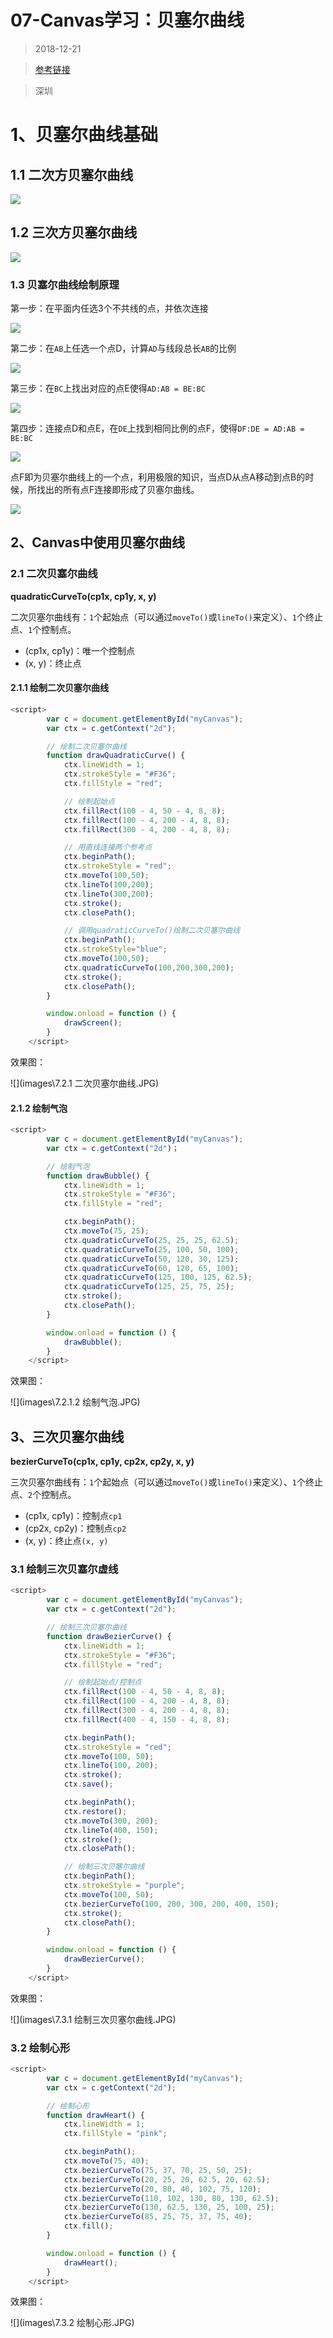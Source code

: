 #    07-Canvas学习：贝塞尔曲线

> 2018-12-21

> [参考链接](https://www.w3cplus.com/canvas/drawing-curve.html)

> 深圳

# 1、贝塞尔曲线基础

## 1.1 二次方贝塞尔曲线

![](images\canvas-10-14.gif)

## 1.2 三次方贝塞尔曲线

![](images\canvas-10-16.gif)

### 1.3 贝塞尔曲线绘制原理

第一步：在平面内任选3个不共线的点，并依次连接

![](images\7.1.3.1.png)

第二步：在`AB`上任选一个点D，计算`AD`与线段总长`AB`的比例

![](images\7.1.3.2.png)

第三步：在`BC`上找出对应的点E使得`AD:AB = BE:BC`

![](images\7.1.3.3.png)

第四步：连接点D和点E，在`DE`上找到相同比例的点F，使得`DF:DE = AD:AB = BE:BC`

![](images\7.1.3.4.png)

点F即为贝塞尔曲线上的一个点，利用极限的知识，当点D从点A移动到点B的时候，所找出的所有点F连接即形成了贝塞尔曲线。

![](images\7.1.3.5.png)

## 2、Canvas中使用贝塞尔曲线

### 2.1 二次贝塞尔曲线

**quadraticCurveTo(cp1x, cp1y, x, y)**

二次贝塞尔曲线有：`1`个起始点（可以通过`moveTo()`或`lineTo()`来定义）、`1`个终止点、`1`个控制点。

- (cp1x, cp1y)：唯一个控制点
- (x, y)：终止点

#### 2.1.1 绘制二次贝塞尔曲线

```js
<script>
        var c = document.getElementById("myCanvas");
        var ctx = c.getContext("2d");

        // 绘制二次贝塞尔曲线
        function drawQuadraticCurve() {
            ctx.lineWidth = 1;
            ctx.strokeStyle = "#F36";
            ctx.fillStyle = "red";

            // 绘制起始点
            ctx.fillRect(100 - 4, 50 - 4, 8, 8);
            ctx.fillRect(100 - 4, 200 - 4, 8, 8);
            ctx.fillRect(300 - 4, 200 - 4, 8, 8);

            // 用直线连接两个参考点
            ctx.beginPath();
            ctx.strokeStyle = "red";
            ctx.moveTo(100,50);
            ctx.lineTo(100,200);
            ctx.lineTo(300,200);
            ctx.stroke();
            ctx.closePath();

            // 调用quadraticCurveTo()绘制二次贝塞尔曲线
            ctx.beginPath();
            ctx.strokeStyle="blue";
            ctx.moveTo(100,50);
            ctx.quadraticCurveTo(100,200,300,200);
            ctx.stroke();
            ctx.closePath();
        }

        window.onload = function () {
            drawScreen();
        }
    </script>
```

效果图：

![](images\7.2.1 二次贝塞尔曲线.JPG)

#### 2.1.2 绘制气泡

```js
<script>
        var c = document.getElementById("myCanvas");
        var ctx = c.getContext("2d")；

        // 绘制气泡
        function drawBubble() {
            ctx.lineWidth = 1;
            ctx.strokeStyle = "#F36";
            ctx.fillStyle = "red";

            ctx.beginPath();
            ctx.moveTo(75, 25);
            ctx.quadraticCurveTo(25, 25, 25, 62.5);
            ctx.quadraticCurveTo(25, 100, 50, 100);
            ctx.quadraticCurveTo(50, 120, 30, 125);
            ctx.quadraticCurveTo(60, 120, 65, 100);
            ctx.quadraticCurveTo(125, 100, 125, 62.5);
            ctx.quadraticCurveTo(125, 25, 75, 25);
            ctx.stroke();
            ctx.closePath();
        }

        window.onload = function () {
            drawBubble();
        }
    </script>
```

效果图：

![](images\7.2.1.2 绘制气泡.JPG)

## 3、三次贝塞尔曲线

**bezierCurveTo(cp1x, cp1y, cp2x, cp2y, x, y)**

三次贝塞尔曲线有：`1`个起始点（可以通过`moveTo()`或`lineTo()`来定义）、`1`个终止点、`2`个控制点。

- (cp1x, cp1y)：控制点`cp1`
- (cp2x, cp2y)：控制点`cp2`
- (x, y)：终止点`(x, y)`

### 3.1 绘制三次贝塞尔虚线

```js
<script>
        var c = document.getElementById("myCanvas");
        var ctx = c.getContext("2d");

        // 绘制三次贝塞尔曲线
        function drawBezierCurve() {
            ctx.lineWidth = 1;
            ctx.strokeStyle = "#F36";
            ctx.fillStyle = "red";

            // 绘制起始点/控制点
            ctx.fillRect(100 - 4, 50 - 4, 8, 8);
            ctx.fillRect(100 - 4, 200 - 4, 8, 8);
            ctx.fillRect(300 - 4, 200 - 4, 8, 8);
            ctx.fillRect(400 - 4, 150 - 4, 8, 8);

            ctx.beginPath();
            ctx.strokeStyle = "red";
            ctx.moveTo(100, 50);
            ctx.lineTo(100, 200);
            ctx.stroke();
            ctx.save();

            ctx.beginPath();
            ctx.restore();
            ctx.moveTo(300, 200);
            ctx.lineTo(400, 150);
            ctx.stroke();
            ctx.closePath();

            // 绘制三次贝塞尔曲线
            ctx.beginPath();
            ctx.strokeStyle = "purple";
            ctx.moveTo(100, 50);
            ctx.bezierCurveTo(100, 200, 300, 200, 400, 150);
            ctx.stroke();
            ctx.closePath();
        }

        window.onload = function () {
            drawBezierCurve();
        }
    </script>
```

效果图：

![](images\7.3.1 绘制三次贝塞尔曲线.JPG)

### 3.2 绘制心形

```js
<script>
        var c = document.getElementById("myCanvas");
        var ctx = c.getContext("2d");

        // 绘制心形
        function drawHeart() {
            ctx.lineWidth = 1;
            ctx.fillStyle = "pink";

            ctx.beginPath();
            ctx.moveTo(75, 40);
            ctx.bezierCurveTo(75, 37, 70, 25, 50, 25); 
            ctx.bezierCurveTo(20, 25, 20, 62.5, 20, 62.5); 
            ctx.bezierCurveTo(20, 80, 40, 102, 75, 120); 
            ctx.bezierCurveTo(110, 102, 130, 80, 130, 62.5); 
            ctx.bezierCurveTo(130, 62.5, 130, 25, 100, 25); 
            ctx.bezierCurveTo(85, 25, 75, 37, 75, 40); 
            ctx.fill();
        }

        window.onload = function () {
            drawHeart();
        }
    </script>
```

效果图：

![](images\7.3.2 绘制心形.JPG)

